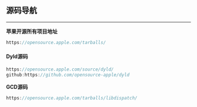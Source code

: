 ## 源码导航

-----

**苹果开源所有项目地址**

```c++
https://opensource.apple.com/tarballs/
```



#### Dyld源码

```c++
https://opensource.apple.com/source/dyld/
github:https://github.com/opensource-apple/dyld
```





**GCD源码**

```c++
https://opensource.apple.com/tarballs/libdispatch/
```

